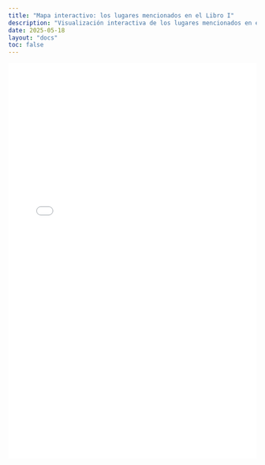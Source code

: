 ```yaml
---
title: "Mapa interactivo: los lugares mencionados en el Libro I"
description: "Visualización interactiva de los lugares mencionados en el Libro I de la Guerra del Peloponeso."
date: 2025-05-18
layout: "docs"
toc: false
---
```


<iframe src="/tucidides/static/mapas/mapa_interactivo_tucidides_libro_1.html" width="100%" height="800" style="border: none;"></iframe>
